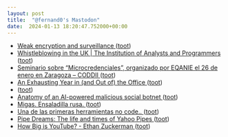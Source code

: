 ```yaml
---
layout: post
title:  "@fernand0's Mastodon"
date:  2024-01-13 18:20:47.752000+00:00
---
```

*  [Weak encryption and surveillance ](https://www.johndcook.com/blog/2023/12/31/weak-encryption-and-surveillance) ([toot](https://mastodon.social/@fernand0/111750024249266885))
*  [Whistleblowing in the UK \| The Institution of Analysts and Programmers ](https://www.iap.org.uk/main/whistleblowing-in-the-uk) ([toot](https://mastodon.social/@fernand0/111749911159801143))
*  [Seminario sobre “Microcredenciales”, organizado por EQANIE el 26 de enero en Zaragoza – CODDII ](https://coddii.org/seminario-sobre-microcredenciales-organizado-por-eqanie-el-26-de-enero-en-zaragoz) ([toot](https://mastodon.social/@fernand0/111749831837875229))
*  [An Exhausting Year in (and Out of) the Office ](https://www.newyorker.com/culture/2023-in-review/an-exhausting-year-in-and-out-of-the-offic) ([toot](https://mastodon.social/@fernand0/111749669638981852))
*  [ ](https://paquita.masto.host/@manu) ([toot](https://mastodon.social/@fernand0/111749521768180175))
*  [Anatomy of an AI-powered malicious social botnet ](https://arxiv.org/abs/2307.1633) ([toot](https://mastodon.social/@fernand0/111749485748756324))
*  [Migas. Ensaladilla rusa. ](https://avecesunafoto.wordpress.com/2024/01/13/migas-ensaladilla-rusa) ([toot](https://mastodon.social/@fernand0/111749482372575894))
*  [Una de las primeras herramientas no code.. ](https://mastodon.social/@fernand0/111749461166923692) ([toot](https://mastodon.social/@fernand0/111749461166923692))
*  [Pipe Dreams: The life and times of Yahoo Pipes ](https://retool.com/pipe) ([toot](https://mastodon.social/@fernand0/111749434779633634))
*  [How Big is YouTube? - Ethan Zuckerman ](https://ethanzuckerman.com/2023/12/22/how-big-is-youtube) ([toot](https://mastodon.social/@fernand0/111749304310949973))
